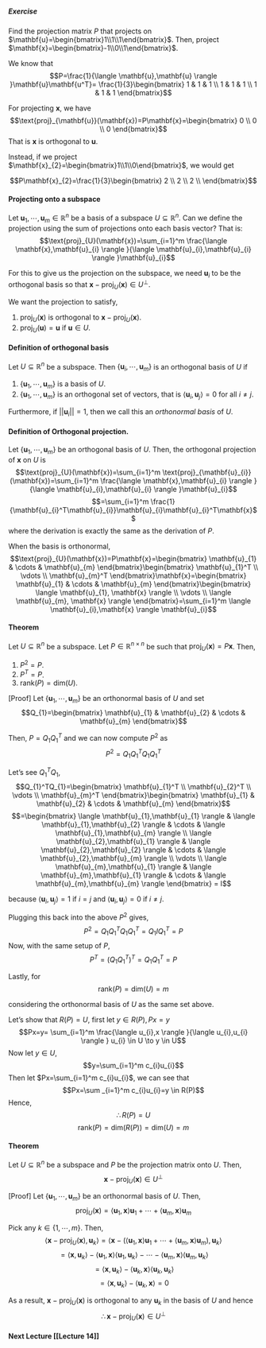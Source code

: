 ##### Exercise
Find the projection matrix $P$ that projects on $\mathbf{u}=\begin{bmatrix}1\\1\\1\end{bmatrix}$. Then, project $\mathbf{x}=\begin{bmatrix}-1\\0\\1\end{bmatrix}$.

We know that
$$P=\frac{1}{\langle \mathbf{u},\mathbf{u} \rangle }\mathbf{u}\mathbf{u^T}= \frac{1}{3}\begin{bmatrix}
1 & 1 & 1 \\
1 & 1 & 1 \\
1 & 1 & 1
\end{bmatrix}$$

For projecting $\mathbf{x}$, we have
$$\text{proj}_{\mathbf{u}}(\mathbf{x})=P\mathbf{x}=\begin{bmatrix}
0 \\
0 \\
0 
\end{bmatrix}$$
That is $\mathbf{x}$ is orthogonal to $\mathbf{u}$.

Instead, if we project $\mathbf{x}_{2}=\begin{bmatrix}1\\1\\0\end{bmatrix}$, we would get

$$P\mathbf{x}_{2}=\frac{1}{3}\begin{bmatrix}
2 \\
2 \\
2 \\
\end{bmatrix}$$

#### Projecting onto a subspace
Let $\mathbf{u}_{1},\cdots,\mathbf{u}_{m} \in \mathbb{R}^n$ be a basis of a subspace $U \subseteq \mathbb{R}^n$. Can we define the projection using the sum of projections onto each basis vector? That is:
$$\text{proj}_{U}(\mathbf{x})=\sum_{i=1}^m \frac{\langle \mathbf{x},\mathbf{u}_{i} \rangle }{\langle \mathbf{u}_{i},\mathbf{u}_{i} \rangle }\mathbf{u}_{i}$$

For this to give us the projection on the subspace, we need $\mathbf{u}_{i}$ to be the orthogonal basis so that $\mathbf{x}-\text{proj}_{U}(\mathbf{x})\in U^\perp$.

We want the projection to satisfy,
1. $\text{proj}_{U}(\mathbf{x})$ is orthogonal to $\mathbf{x}-\text{proj}_{U}(\mathbf{x})$.
2. $\text{proj}_{U}(\mathbf{u})=\mathbf{u}$ if $\mathbf{u}\in U$.

#### Definition of orthogonal basis
Let $U \subseteq \mathbb{R}^n$ be a subspace. Then $\{ \mathbf{u}_{i},\cdots, \mathbf{u}_{m}\}$ is an orthogonal basis of $U$ if
1. $\{ \mathbf{u}_{1},\cdots,\mathbf{u}_{m} \}$ is a basis of $U$.
2. $\{ \mathbf{u}_{1},\cdots,\mathbf{u}_{m} \}$ is an orthogonal set of vectors, that is $\langle \mathbf{u}_{i},\mathbf{u}_{j} \rangle = 0$ for all $i \neq j$.

Furthermore, if $\lvert \lvert \mathbf{u}_{i} \rvert \rvert=1$, then we call this an *orthonormal basis* of $U$.

#### Definition of Orthogonal projection.
Let $\{ \mathbf{u}_{1},\cdots,\mathbf{u}_{m} \}$ be an orthogonal basis of $U$. Then, the orthogonal projection of $\mathbf{x}$ on $U$ is $$\text{proj}_{U}(\mathbf{x})=\sum_{i=1}^m \text{proj}_{\mathbf{u}_{i}}(\mathbf{x})=\sum_{i=1}^m \frac{\langle \mathbf{x},\mathbf{u}_{i} \rangle }{\langle \mathbf{u}_{i},\mathbf{u}_{i} \rangle }\mathbf{u}_{i}$$$$=\sum_{i=1}^m \frac{1}{\mathbf{u}_{i}^T\mathbf{u}_{i}}\mathbf{u}_{i}\mathbf{u}_{i}^T\mathbf{x}$$
where the derivation is exactly the same as the derivation of $P$.

When the basis is orthonormal,
$$\text{proj}_{U}(\mathbf{x})=P\mathbf{x}=\begin{bmatrix}
\mathbf{u}_{1}  & \cdots  & \mathbf{u}_{m}
\end{bmatrix}\begin{bmatrix}
\mathbf{u}_{1}^T \\ \vdots \\ \mathbf{u}_{m}^T
\end{bmatrix}\mathbf{x}=\begin{bmatrix}
\mathbf{u}_{1}  & \cdots  & \mathbf{u}_{m}
\end{bmatrix}\begin{bmatrix}
\langle \mathbf{u}_{1}, \mathbf{x} \rangle \\ \vdots \\ \langle \mathbf{u}_{m}, \mathbf{x} \rangle 
\end{bmatrix}=\sum_{i=1}^m \langle \mathbf{u}_{i},\mathbf{x} \rangle \mathbf{u}_{i}$$

#### Theorem
Let $U\subseteq \mathbb{R}^n$ be a subspace. Let $P \in \mathbb{R}^{n\times n}$ be such that $\text{proj}_{U}(\mathbf{x})=P\mathbf{x}$.
Then,
1. $P^2=P$.
2. $P^T=P$.
3. $\text{rank}(P)=\text{dim}(U)$.

[Proof]
Let $\{ \mathbf{u}_{1},\cdots,\mathbf{u}_{m} \}$ be an orthonormal basis of $U$ and set $$Q_{1}=\begin{bmatrix}
\mathbf{u}_{1}  & \mathbf{u}_{2}  &  \cdots  & \mathbf{u}_{m}
\end{bmatrix}$$

Then, $P=Q_{1}Q^T_{1}$ and we can now compute $P^2$ as
$$P^2=Q_{1}Q_{1}^TQ_{1}Q^T_{1}$$

Let’s see $Q_{1}^TQ_{1}$,
$$Q_{1}^TQ_{1}=\begin{bmatrix}
\mathbf{u}_{1}^T \\ \mathbf{u}_{2}^T \\ \vdots \\ \mathbf{u}_{m}^T
\end{bmatrix}\begin{bmatrix}
\mathbf{u}_{1} &  \mathbf{u}_{2}  &  \cdots   & \mathbf{u}_{m}
\end{bmatrix}$$
$$=\begin{bmatrix}
\langle \mathbf{u}_{1},\mathbf{u}_{1} \rangle & \langle \mathbf{u}_{1},\mathbf{u}_{2} \rangle  & \cdots & \langle \mathbf{u}_{1},\mathbf{u}_{m} \rangle \\
\langle \mathbf{u}_{2},\mathbf{u}_{1} \rangle  & \langle \mathbf{u}_{2},\mathbf{u}_{2} \rangle & \cdots & \langle \mathbf{u}_{2},\mathbf{u}_{m} \rangle \\
\vdots \\
\langle \mathbf{u}_{m},\mathbf{u}_{1} \rangle  & \langle \mathbf{u}_{m},\mathbf{u}_{1} \rangle  & \cdots & \langle \mathbf{u}_{m},\mathbf{u}_{m} \rangle
\end{bmatrix} = I$$

because $\langle \mathbf{u}_{i},\mathbf{u}_{j} \rangle = 1$ if $i = j$ and $\langle \mathbf{u}_{i},\mathbf{u}_{j} \rangle = 0$ if $i\neq j$.

Plugging this back into the above $P^2$ gives,$$P^2=Q_{1}Q^T_{1}Q_{1}Q^T_{1}=Q_{1}IQ_{1}^T=P$$
Now, with the same setup of $P$,
$$P^T=(Q_{1}Q_{1}^T)^T=Q_{1}Q_{1}^T=P$$

Lastly, for
$$\text{rank}(P)=\text{dim}(U)=m$$


considering the orthonormal basis of $U$ as the same set above.

Let’s show that $R(P)= U$, first let $y \in R(P), Px=y$
$$Px=y= \sum_{i=1}^m \frac{\langle u_{i},x \rangle }{\langle u_{i},u_{i} \rangle } u_{i}  \in U \to y \in U$$
Now let $y \in U$,
$$y=\sum_{i=1}^m c_{i}u_{i}$$
Then let $Px=\sum_{i=1}^m c_{i}u_{i}$, we can see that
$$Px=\sum _{i=1}^m c_{i}u_{i}=y \in R(P)$$
Hence,
$$\therefore R(P)=U$$
$$\text{rank}(P)=\text{dim}(R(P))=\text{dim}(U) = m$$

#### Theorem
Let $U \subseteq \mathbb{R}^n$ be a subspace and $P$ be the projection matrix onto $U$. Then,
$$\mathbf{x}-\text{proj}_{U}(\mathbf{x})\in U^\perp$$

[Proof]
Let $\{ \mathbf{u}_{1},\cdots,\mathbf{u}_{m} \}$ be an orthonormal basis of $U$. Then,
$$\text{proj}_{U}(\mathbf{x}) = \langle \mathbf{u}_{1},\mathbf{x} \rangle\mathbf{u}_{1} +\cdots+\langle \mathbf{u}_{m},\mathbf{x} \rangle\mathbf{u}_{m}$$

Pick any $k \in \{ 1,\cdots,m \}$. Then,
$$\langle \mathbf{x}-\text{proj}_{U}(\mathbf{x}),\mathbf{u}_{k} \rangle = \langle \mathbf{x}- (\langle \mathbf{u}_{1},\mathbf{x} \rangle\mathbf{u}_{1} +\cdots+\langle \mathbf{u}_{m},\mathbf{x} \rangle\mathbf{u}_{m}), \mathbf{u}_{k} \rangle $$
$$=\langle \mathbf{x},\mathbf{u}_{k} \rangle-\langle \mathbf{u}_{1},\mathbf{x} \rangle\langle \mathbf{u}_{1},\mathbf{u}_{k} \rangle - \cdots-  \langle \mathbf{u}_{m},\mathbf{x} \rangle\langle \mathbf{u}_{m},\mathbf{u}_{k} \rangle$$
$$=\langle \mathbf{x},\mathbf{u}_{k} \rangle  - \langle \mathbf{u}_{k},\mathbf{x} \rangle \langle \mathbf{u}_{k},\mathbf{u}_{k} \rangle $$
$$=\langle \mathbf{x},\mathbf{u}_{k} \rangle - \langle \mathbf{u}_{k},\mathbf{x} \rangle  = 0$$

As a result, $\mathbf{x}-\text{proj}_{U}(\mathbf{x})$ is orthogonal to any $\mathbf{u}_{k}$ in the basis of $U$ and hence $$\therefore \mathbf{x}-\text{proj}_{U}(\mathbf{x})\in U^\perp$$
#### Next Lecture [[Lecture 14]]
